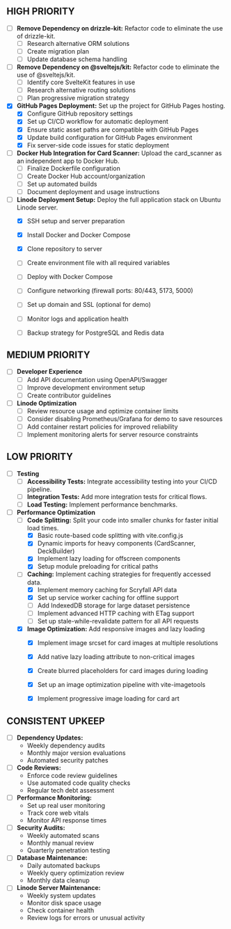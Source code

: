 ## HIGH PRIORITY

*   [ ] **Remove Dependency on drizzle-kit:** Refactor code to eliminate the use of drizzle-kit.
    * [ ] Research alternative ORM solutions
    * [ ] Create migration plan
    * [ ] Update database schema handling
*   [ ] **Remove Dependency on @sveltejs/kit:** Refactor code to eliminate the use of @sveltejs/kit.
    * [ ] Identify core SvelteKit features in use
    * [ ] Research alternative routing solutions
    * [ ] Plan progressive migration strategy
*   [x] **GitHub Pages Deployment:** Set up the project for GitHub Pages hosting.
    * [x] Configure GitHub repository settings
    * [x] Set up CI/CD workflow for automatic deployment
    * [x] Ensure static asset paths are compatible with GitHub Pages
    * [x] Update build configuration for GitHub Pages environment
    * [x] Fix server-side code issues for static deployment
*   [ ] **Docker Hub Integration for Card Scanner:** Upload the card_scanner as an independent app to Docker Hub.
    * [ ] Finalize Dockerfile configuration
    * [ ] Create Docker Hub account/organization
    * [ ] Set up automated builds
    * [ ] Document deployment and usage instructions
*   [ ] **Linode Deployment Setup:** Deploy the full application stack on Ubuntu Linode server.
    * [X] SSH setup and server preparation
    * [X] Install Docker and Docker Compose
    * [X] Clone repository to server
    * [ ] Create environment file with all required variables
    * [ ] Deploy with Docker Compose
    * [ ] Configure networking (firewall ports: 80/443, 5173, 5000)
    * [ ] Set up domain and SSL (optional for demo)
    * [ ] Monitor logs and application health
    * [ ] Backup strategy for PostgreSQL and Redis data


## MEDIUM PRIORITY

*   [ ] **Developer Experience**
    * [ ] Add API documentation using OpenAPI/Swagger
    * [ ] Improve development environment setup
    * [ ] Create contributor guidelines
*   [ ] **Linode Optimization**
    * [ ] Review resource usage and optimize container limits
    * [ ] Consider disabling Prometheus/Grafana for demo to save resources
    * [ ] Add container restart policies for improved reliability
    * [ ] Implement monitoring alerts for server resource constraints

## LOW PRIORITY

*   [ ] **Testing**
    * [ ] **Accessibility Tests:** Integrate accessibility testing into your CI/CD pipeline.
    * [ ] **Integration Tests:** Add more integration tests for critical flows.
    * [ ] **Load Testing:** Implement performance benchmarks.
*   [ ] **Performance Optimization**
    * [ ] **Code Splitting:** Split your code into smaller chunks for faster initial load times.
        * [x] Basic route-based code splitting with vite.config.js
        * [x] Dynamic imports for heavy components (CardScanner, DeckBuilder)
        * [x] Implement lazy loading for offscreen components
        * [x] Setup module preloading for critical paths
    * [ ] **Caching:** Implement caching strategies for frequently accessed data.
        * [x] Implement memory caching for Scryfall API data
        * [x] Set up service worker caching for offline support
        * [ ] Add IndexedDB storage for large dataset persistence
        * [ ] Implement advanced HTTP caching with ETag support
        * [ ] Set up stale-while-revalidate pattern for all API requests
    *   [x] **Image Optimization:** Add responsive images and lazy loading
        * [x] Implement image srcset for card images at multiple resolutions
        * [x] Add native lazy loading attribute to non-critical images
        * [x] Create blurred placeholders for card images during loading
        * [x] Set up an image optimization pipeline with vite-imagetools
        * [x] Implement progressive image loading for card art


## CONSISTENT UPKEEP

*   [ ] **Dependency Updates:** 
    * Weekly dependency audits
    * Monthly major version evaluations
    * Automated security patches
*   [ ] **Code Reviews:** 
    * Enforce code review guidelines
    * Use automated code quality checks
    * Regular tech debt assessment
*   [ ] **Performance Monitoring:**
    * Set up real user monitoring
    * Track core web vitals
    * Monitor API response times
*   [ ] **Security Audits:** 
    * Weekly automated scans
    * Monthly manual review
    * Quarterly penetration testing
*   [ ] **Database Maintenance:**
    * Daily automated backups
    * Weekly query optimization review
    * Monthly data cleanup
*   [ ] **Linode Server Maintenance:**
    * Weekly system updates
    * Monitor disk space usage
    * Check container health
    * Review logs for errors or unusual activity

